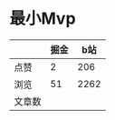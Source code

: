 # 最小Mvp

|        | 掘金 | b站  |
| ------ | ---- | ---- |
| 点赞   | 2    |  206   |
| 浏览   | 51    |  2262    |
| 文章数 |     |     |

